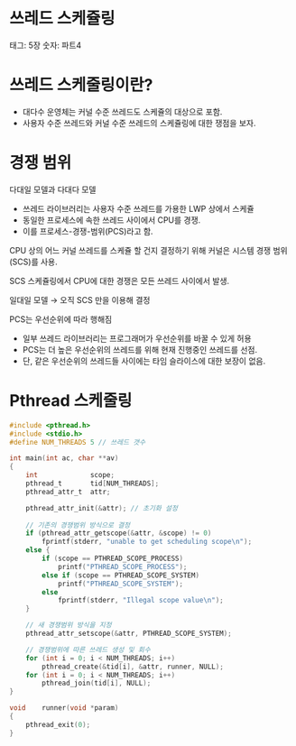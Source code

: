 # 쓰레드 스케쥴링

태그: 5장
숫자: 파트4

# 쓰레드 스케줄링이란?

- 대다수 운영체는 커널 수준 쓰레드도 스케쥴의 대상으로 포함.
- 사용자 수준 쓰레드와 커널 수준 쓰레드의 스케쥴링에 대한 쟁점을 보자.

# 경쟁 범위

다대일 모델과 다대다 모델

- 쓰레드 라이브러리는 사용자 수준 쓰레드를 가용한 LWP 상에서 스케쥴
- 동일한 프로세스에 속한 쓰레드 사이에서 CPU를 경쟁.
- 이를 프로세스-경쟁-범위(PCS)라고 함.

CPU 상의 어느 커널 쓰레드를 스케쥴 할 건지 결정하기 위해 커널은 시스템 경쟁 범위(SCS)를 사용.

SCS 스케쥴링에서 CPU에 대한 경쟁은 모든 쓰레드 사이에서 발생.

일대일 모델 → 오직 SCS 만을 이용해 결정

PCS는 우선순위에 따라 행해짐

- 일부 쓰레드 라이브러리는 프로그래머가 우선순위를 바꿀 수 있게 허용
- PCS는 더 높은 우선순위의 쓰레드를 위해 현재 진행중인 쓰레드를 선점.
- 단, 같은 우선순위의 쓰레드들 사이에는 타임 슬라이스에 대한 보장이 없음.

# Pthread 스케줄링

```c
#include <pthread.h>
#include <stdio.h>
#define NUM_THREADS 5 // 쓰레드 갯수

int main(int ac, char **av)
{
    int             scope;
    pthread_t       tid[NUM_THREADS];
    pthread_attr_t  attr;

    pthread_attr_init(&attr); // 초기화 설정
 
    // 기존의 경쟁범위 방식으로 결정
    if (pthread_attr_getscope(&attr, &scope) != 0)
        fprintf(stderr, "unable to get scheduling scope\n");
    else {
        if (scope == PTHREAD_SCOPE_PROCESS)
            printf("PTHREAD_SCOPE_PROCESS");
        else if (scope == PTHREAD_SCOPE_SYSTEM)
            printf("PTHREAD_SCOPE_SYSTEM");
        else
            fprintf(stderr, "Illegal scope value\n");
    }

    // 새 경쟁범위 방식을 지정
    pthread_attr_setscope(&attr, PTHREAD_SCOPE_SYSTEM); 

    // 경쟁범위에 따른 쓰레드 생성 및 회수
    for (int i = 0; i < NUM_THREADS; i++)
        pthread_create(&tid[i], &attr, runner, NULL);
    for (int i = 0; i < NUM_THREADS; i++)
        pthread_join(tid[i], NULL);
}

void    runner(void *param)
{
    pthread_exit(0);
}
```